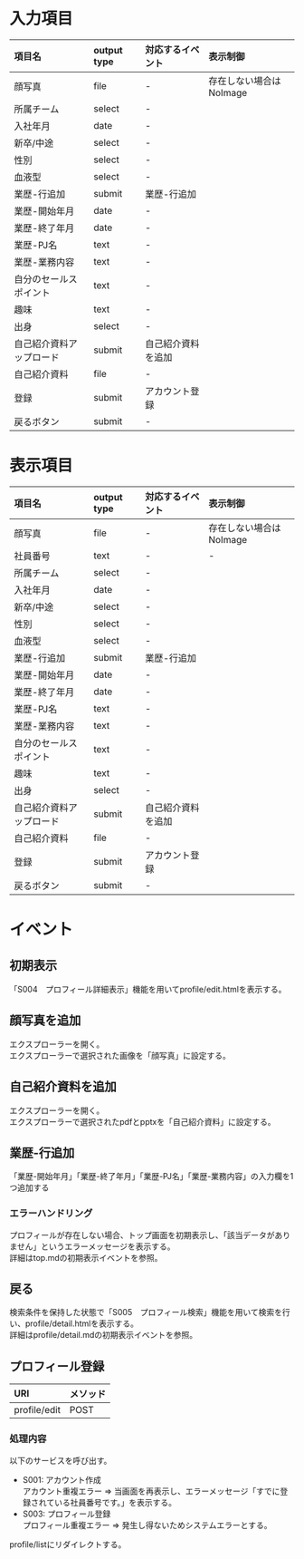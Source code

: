 # 入力項目

|項目名|output type|対応するイベント|表示制御|
|:-----|:---------|:---------------|:-------|
|顔写真|file|-|存在しない場合はNoImage|
|所属チーム|select|-||
|入社年月|date|-||
|新卒/中途|select|-||
|性別|select|-||
|血液型|select|-||
|業歴-行追加|submit|業歴-行追加||
|業歴-開始年月|date|-||
|業歴-終了年月|date|-||
|業歴-PJ名|text|-||
|業歴-業務内容|text|-||
|自分のセールスポイント|text|-||
|趣味|text|-||
|出身|select|-||
|自己紹介資料アップロード|submit|自己紹介資料を追加||
|自己紹介資料|file|-||
|登録|submit|アカウント登録|
|戻るボタン|submit|-||

# 表示項目

|項目名|output type|対応するイベント|表示制御|
|:-----|:---------|:---------------|:-------|
|顔写真|file|-|存在しない場合はNoImage|
|社員番号|text|-|-|
|所属チーム|select|-||
|入社年月|date|-||
|新卒/中途|select|-||
|性別|select|-||
|血液型|select|-||
|業歴-行追加|submit|業歴-行追加||
|業歴-開始年月|date|-||
|業歴-終了年月|date|-||
|業歴-PJ名|text|-||
|業歴-業務内容|text|-||
|自分のセールスポイント|text|-||
|趣味|text|-||
|出身|select|-||
|自己紹介資料アップロード|submit|自己紹介資料を追加||
|自己紹介資料|file|-||
|登録|submit|アカウント登録|
|戻るボタン|submit|-||

# イベント

## 初期表示
「S004　プロフィール詳細表示」機能を用いてprofile/edit.htmlを表示する。

## 顔写真を追加

エクスプローラーを開く。  
エクスプローラーで選択された画像を「顔写真」に設定する。

## 自己紹介資料を追加

エクスプローラーを開く。  
エクスプローラーで選択されたpdfとpptxを「自己紹介資料」に設定する。

## 業歴-行追加

「業歴-開始年月」「業歴-終了年月」「業歴-PJ名」「業歴-業務内容」の入力欄を1つ追加する

### エラーハンドリング
プロフィールが存在しない場合、トップ画面を初期表示し、「該当データがありません」というエラーメッセージを表示する。<br>
詳細はtop.mdの初期表示イベントを参照。

## 戻る
検索条件を保持した状態で「S005　プロフィール検索」機能を用いて検索を行い、profile/detail.htmlを表示する。<br>
詳細はprofile/detail.mdの初期表示イベントを参照。


## プロフィール登録

|URI|メソッド|
|:----|:-------|
|profile/edit|POST|

### 処理内容

以下のサービスを呼び出す。

* S001: アカウント作成  
  アカウント重複エラー ⇒ 当画面を再表示し、エラーメッセージ「すでに登録されている社員番号です。」を表示する。
* S003: プロフィール登録  
  プロフィール重複エラー ⇒ 発生し得ないためシステムエラーとする。

profile/listにリダイレクトする。
